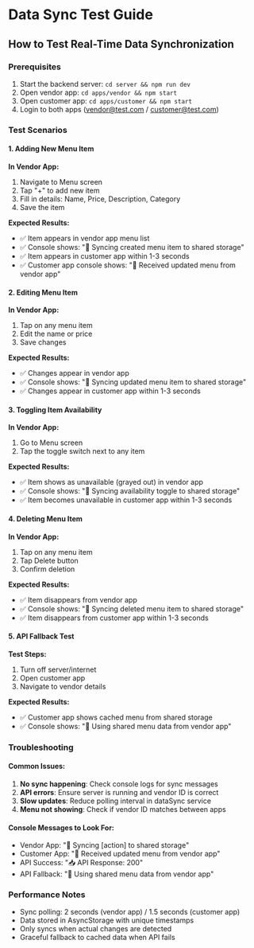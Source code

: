 # Data Sync Test Guide

## How to Test Real-Time Data Synchronization

### Prerequisites
1. Start the backend server: `cd server && npm run dev`
2. Open vendor app: `cd apps/vendor && npm start`
3. Open customer app: `cd apps/customer && npm start`
4. Login to both apps (vendor@test.com / customer@test.com)

### Test Scenarios

#### 1. Adding New Menu Item
**In Vendor App:**
1. Navigate to Menu screen
2. Tap "+" to add new item
3. Fill in details: Name, Price, Description, Category
4. Save the item

**Expected Results:**
- ✅ Item appears in vendor app menu list
- ✅ Console shows: "📱 Syncing created menu item to shared storage"
- ✅ Item appears in customer app within 1-3 seconds
- ✅ Customer app console shows: "📱 Received updated menu from vendor app"

#### 2. Editing Menu Item
**In Vendor App:**
1. Tap on any menu item
2. Edit the name or price
3. Save changes

**Expected Results:**
- ✅ Changes appear in vendor app
- ✅ Console shows: "📱 Syncing updated menu item to shared storage"
- ✅ Changes appear in customer app within 1-3 seconds

#### 3. Toggling Item Availability
**In Vendor App:**
1. Go to Menu screen
2. Tap the toggle switch next to any item

**Expected Results:**
- ✅ Item shows as unavailable (grayed out) in vendor app
- ✅ Console shows: "📱 Syncing availability toggle to shared storage"
- ✅ Item becomes unavailable in customer app within 1-3 seconds

#### 4. Deleting Menu Item
**In Vendor App:**
1. Tap on any menu item
2. Tap Delete button
3. Confirm deletion

**Expected Results:**
- ✅ Item disappears from vendor app
- ✅ Console shows: "📱 Syncing deleted menu item to shared storage"
- ✅ Item disappears from customer app within 1-3 seconds

#### 5. API Fallback Test
**Test Steps:**
1. Turn off server/internet
2. Open customer app
3. Navigate to vendor details

**Expected Results:**
- ✅ Customer app shows cached menu from shared storage
- ✅ Console shows: "📱 Using shared menu data from vendor app"

### Troubleshooting

#### Common Issues:
1. **No sync happening**: Check console logs for sync messages
2. **API errors**: Ensure server is running and vendor ID is correct
3. **Slow updates**: Reduce polling interval in dataSync service
4. **Menu not showing**: Check if vendor ID matches between apps

#### Console Messages to Look For:
- Vendor App: "📱 Syncing [action] to shared storage"
- Customer App: "📱 Received updated menu from vendor app"
- API Success: "📥 API Response: 200"
- API Fallback: "📱 Using shared menu data from vendor app"

### Performance Notes
- Sync polling: 2 seconds (vendor app) / 1.5 seconds (customer app)
- Data stored in AsyncStorage with unique timestamps
- Only syncs when actual changes are detected
- Graceful fallback to cached data when API fails
